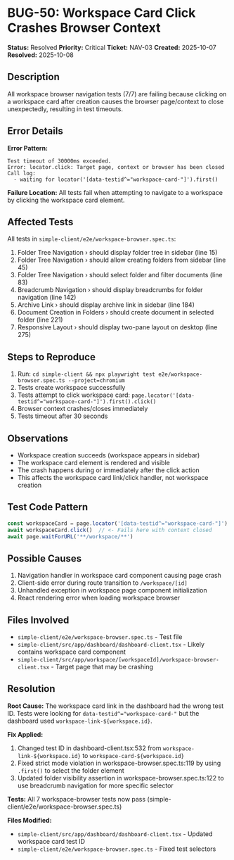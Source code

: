 # BUG-50: Workspace Card Click Crashes Browser Context

**Status:** Resolved
**Priority:** Critical
**Ticket:** NAV-03
**Created:** 2025-10-07
**Resolved:** 2025-10-08

## Description

All workspace browser navigation tests (7/7) are failing because clicking on a workspace card after creation causes the browser page/context to close unexpectedly, resulting in test timeouts.

## Error Details

**Error Pattern:**
```
Test timeout of 30000ms exceeded.
Error: locator.click: Target page, context or browser has been closed
Call log:
  - waiting for locator('[data-testid^="workspace-card-"]').first()
```

**Failure Location:**
All tests fail when attempting to navigate to a workspace by clicking the workspace card element.

## Affected Tests

All tests in `simple-client/e2e/workspace-browser.spec.ts`:
1. Folder Tree Navigation › should display folder tree in sidebar (line 15)
2. Folder Tree Navigation › should allow creating folders from sidebar (line 45)
3. Folder Tree Navigation › should select folder and filter documents (line 83)
4. Breadcrumb Navigation › should display breadcrumbs for folder navigation (line 142)
5. Archive Link › should display archive link in sidebar (line 184)
6. Document Creation in Folders › should create document in selected folder (line 221)
7. Responsive Layout › should display two-pane layout on desktop (line 275)

## Steps to Reproduce

1. Run: `cd simple-client && npx playwright test e2e/workspace-browser.spec.ts --project=chromium`
2. Tests create workspace successfully
3. Tests attempt to click workspace card: `page.locator('[data-testid^="workspace-card-"]').first().click()`
4. Browser context crashes/closes immediately
5. Tests timeout after 30 seconds

## Observations

- Workspace creation succeeds (workspace appears in sidebar)
- The workspace card element is rendered and visible
- The crash happens during or immediately after the click action
- This affects the workspace card link/click handler, not workspace creation

## Test Code Pattern

```typescript
const workspaceCard = page.locator('[data-testid^="workspace-card-"]').first()
await workspaceCard.click()  // <- Fails here with context closed
await page.waitForURL('**/workspace/**')
```

## Possible Causes

1. Navigation handler in workspace card component causing page crash
2. Client-side error during route transition to `/workspace/[id]`
3. Unhandled exception in workspace page component initialization
4. React rendering error when loading workspace browser

## Files Involved

- `simple-client/e2e/workspace-browser.spec.ts` - Test file
- `simple-client/src/app/dashboard/dashboard-client.tsx` - Likely contains workspace card component
- `simple-client/src/app/workspace/[workspaceId]/workspace-browser-client.tsx` - Target page that may be crashing

## Resolution

**Root Cause:** The workspace card link in the dashboard had the wrong test ID. Tests were looking for `data-testid^="workspace-card-"` but the dashboard used `workspace-link-${workspace.id}`.

**Fix Applied:**
1. Changed test ID in dashboard-client.tsx:532 from `workspace-link-${workspace.id}` to `workspace-card-${workspace.id}`
2. Fixed strict mode violation in workspace-browser.spec.ts:119 by using `.first()` to select the folder element
3. Updated folder visibility assertion in workspace-browser.spec.ts:122 to use breadcrumb navigation for more specific selector

**Tests:** All 7 workspace-browser tests now pass (simple-client/e2e/workspace-browser.spec.ts)

**Files Modified:**
- `simple-client/src/app/dashboard/dashboard-client.tsx` - Updated workspace card test ID
- `simple-client/e2e/workspace-browser.spec.ts` - Fixed test selectors
